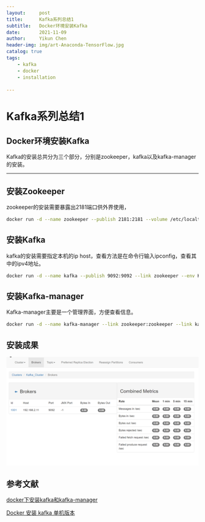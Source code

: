 ```yaml
---
layout:     post
title:      Kafka系列总结1
subtitle:   Docker环境安装Kafka
date:       2021-11-09
author:     Yikun Chen
header-img: img/art-Anaconda-TensorFlow.jpg
catalog: true
tags:
    - kafka
    - docker
    - installation

---
```



# Kafka系列总结1

Docker环境安装Kafka
--

Kafka的安装总共分为三个部分，分别是zookeeper，kafka以及kafka-manager的安装。

---

## 安装Zookeeper

zookeeper的安装需要暴露出2181端口供外界使用，

```bash
docker run -d --name zookeeper --publish 2181:2181 --volume /etc/localtime:/etc/localtime --restart=always wurstmeister/zookeeper
```

## 安装Kafka

kafka的安装需要指定本机的ip host，查看方法是在命令行输入ipconfig，查看其中的ipv4地址。

```bash
docker run -d --name kafka --publish 9092:9092 --link zookeeper --env KAFKA_ZOOKEEPER_CONNECT={your host ip}:2181 --env KAFKA_ADVERTISED_HOST_NAME={your host ip} --env KAFKA_ADVERTISED_PORT=9092  --volume /etc/localtime:/etc/localtime wurstmeister/kafka:2.11-0.11.0.3
```

## 安装Kafka-manager

Kafka-manager主要是一个管理界面，方便查看信息。

```bash
docker run -d --name kafka-manager --link zookeeper:zookeeper --link kafka:kafka -p 9001:9000 --restart=always --env ZK_HOSTS=zookeeper:2181 sheepkiller/kafka-manager
```


## 安装成果

![picture1](/img/kafka/installation.png)  

参考文献
--

[docker下安装kafka和kafka-manager](https://www.cnblogs.com/brady-wang/p/13757713.html)

[Docker 安装 kafka 单机版本](https://www.icode9.com/content-4-1040800.html)